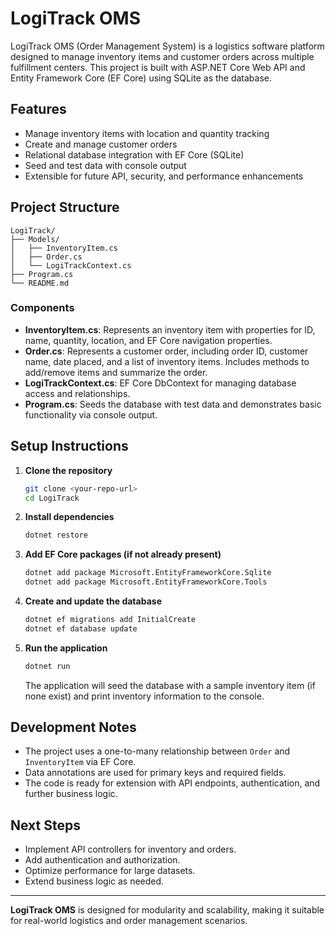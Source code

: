 # LogiTrack OMS

LogiTrack OMS (Order Management System) is a logistics software platform designed to manage inventory items and customer orders across multiple fulfillment centers. This project is built with ASP.NET Core Web API and Entity Framework Core (EF Core) using SQLite as the database.

## Features

- Manage inventory items with location and quantity tracking
- Create and manage customer orders
- Relational database integration with EF Core (SQLite)
- Seed and test data with console output
- Extensible for future API, security, and performance enhancements

## Project Structure

```
LogiTrack/
├── Models/
│   ├── InventoryItem.cs
│   ├── Order.cs
│   └── LogiTrackContext.cs
├── Program.cs
└── README.md
```

### Components

- **InventoryItem.cs**: Represents an inventory item with properties for ID, name, quantity, location, and EF Core navigation properties.
- **Order.cs**: Represents a customer order, including order ID, customer name, date placed, and a list of inventory items. Includes methods to add/remove items and summarize the order.
- **LogiTrackContext.cs**: EF Core DbContext for managing database access and relationships.
- **Program.cs**: Seeds the database with test data and demonstrates basic functionality via console output.

## Setup Instructions

1. **Clone the repository**
   ```sh
   git clone <your-repo-url>
   cd LogiTrack
   ```

2. **Install dependencies**
   ```sh
   dotnet restore
   ```

3. **Add EF Core packages (if not already present)**
   ```sh
   dotnet add package Microsoft.EntityFrameworkCore.Sqlite
   dotnet add package Microsoft.EntityFrameworkCore.Tools
   ```

4. **Create and update the database**
   ```sh
   dotnet ef migrations add InitialCreate
   dotnet ef database update
   ```

5. **Run the application**
   ```sh
   dotnet run
   ```

   The application will seed the database with a sample inventory item (if none exist) and print inventory information to the console.

## Development Notes

- The project uses a one-to-many relationship between `Order` and `InventoryItem` via EF Core.
- Data annotations are used for primary keys and required fields.
- The code is ready for extension with API endpoints, authentication, and further business logic.

## Next Steps

- Implement API controllers for inventory and orders.
- Add authentication and authorization.
- Optimize performance for large datasets.
- Extend business logic as needed.

---

**LogiTrack OMS** is designed for modularity and scalability, making it suitable for real-world logistics and order management scenarios.
